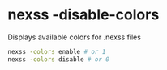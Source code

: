 # nexss -disable-colors

Displays available colors for .nexss files

```sh
nexss -colors enable # or 1
nexss -colors disable # or 0
```
